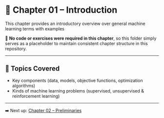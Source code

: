 # 📘 Chapter 01 – Introduction

This chapter provides an introductory overview over general machine learning terms with examples

🔧 **No code or exercises were required in this chapter**, so this folder simply serves as a placeholder to maintain consistent chapter structure in this repository.

---

## 🧭 Topics Covered

- Key components (data, models, objective functions, optimization algorithms)
- Kinds of machine learning problems (supervised, unsupervised & reinforcement learning)

---

➡️ Next up: [Chapter 02 – Preliminaries](../chapter_02_preliminaries/)
